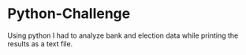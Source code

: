 # Python-Challenge
Using python I had to analyze bank and election data while printing the results as a text file.  
